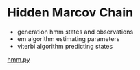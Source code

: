 # Hidden Marcov Chain
 * generation hmm states and observations
 * em algorithm estimating parameters
 * viterbi algorithm predicting states

[hmm.py](https://github.com/AiDatawxy/hidden_marcov_chain/blob/master/hmm.py)
